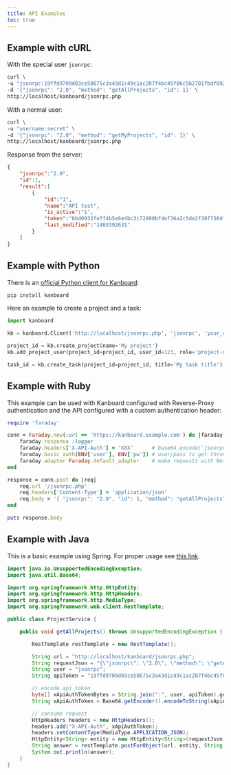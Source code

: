 ```yaml
---
title: API Examples
toc: true
---
```


Example with cURL
-----------------

With the special user `jsonrpc`:

```bash
curl \
-u "jsonrpc:19ffd9709d03ce50675c3a43d1c49c1ac207f4bc45f06c5b2701fbdf8929" \
-d '{"jsonrpc": "2.0", "method": "getAllProjects", "id": 1}' \
http://localhost/kanboard/jsonrpc.php
```

With a normal user:

```bash
curl \
-u "username:secret" \
-d '{"jsonrpc": "2.0", "method": "getMyProjects", "id": 1}' \
http://localhost/kanboard/jsonrpc.php
```

Response from the server:

```json
{
    "jsonrpc":"2.0",
    "id":1,
    "result":[
        {
            "id":"1",
            "name":"API test",
            "is_active":"1",
            "token":"6bd0932fe7f4b5e6e4bc3c72800bfdef36a2c5de2f38f756dfb5bd632ebf",
            "last_modified":"1403392631"
        }
    ]
}
```

Example with Python
-------------------

There is an [official Python client for
Kanboard](https://github.com/kanboard/python-api-client):

```bash
pip install kanboard
```

Here an example to create a project and a task:

```python
import kanboard

kb = kanboard.Client('http://localhost/jsonrpc.php', 'jsonrpc', 'your_api_token')

project_id = kb.create_project(name='My project')
kb.add_project_user(project_id=project_id, user_id=123, role='project-manager')

task_id = kb.create_task(project_id=project_id, title='My task title')
```

Example with Ruby
-----------------

This example can be used with Kanboard configured with Reverse-Proxy
authentication and the API configured with a custom authentication
header:

```ruby
require 'faraday'

conn = Faraday.new(:url => 'https://kanboard.example.com') do |faraday|
    faraday.response :logger
    faraday.headers['X-API-Auth'] = 'XXX'      # base64_encode('jsonrpc:API_KEY')
    faraday.basic_auth(ENV['user'], ENV['pw']) # user/pass to get through basic auth
    faraday.adapter Faraday.default_adapter    # make requests with Net::HTTP
end

response = conn.post do |req|
    req.url '/jsonrpc.php'
    req.headers['Content-Type'] = 'application/json'
    req.body = '{ "jsonrpc": "2.0", "id": 1, "method": "getAllProjects" }'
end

puts response.body
```

Example with Java
-----------------

This is a basic example using Spring. For proper usage see [this
link](http://spring.io/guides/gs/consuming-rest).

```java
import java.io.UnsupportedEncodingException;
import java.util.Base64;

import org.springframework.http.HttpEntity;
import org.springframework.http.HttpHeaders;
import org.springframework.http.MediaType;
import org.springframework.web.client.RestTemplate;

public class ProjectService {

    public void getAllProjects() throws UnsupportedEncodingException {

        RestTemplate restTemplate = new RestTemplate();

        String url = "http://localhost/kanboard/jsonrpc.php";
        String requestJson = "{\"jsonrpc\": \"2.0\", \"method\": \"getAllProjects\", \"id\": 1}";
        String user = "jsonrpc";
        String apiToken = "19ffd9709d03ce50675c3a43d1c49c1ac207f4bc45f06c5b2701fbdf8929";

        // encode api token
        byte[] xApiAuthTokenBytes = String.join(":", user, apiToken).getBytes("utf-8");
        String xApiAuthToken = Base64.getEncoder().encodeToString(xApiAuthTokenBytes);

        // consume request
        HttpHeaders headers = new HttpHeaders();
        headers.add("X-API-Auth", xApiAuthToken);
        headers.setContentType(MediaType.APPLICATION_JSON);
        HttpEntity<String> entity = new HttpEntity<String>(requestJson, headers);
        String answer = restTemplate.postForObject(url, entity, String.class);
        System.out.println(answer);
    }
}
```
